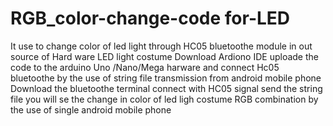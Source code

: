 # RGB_color-change-code for-LED
It use to change color of led light through HC05 bluetoothe module in out source of Hard ware LED light costume 
Download Ardiono IDE uploade the code to the arduino Uno /Nano/Mega harware and connect 
Hc05 bluetoothe by the use of string file transmission from android mobile phone 
Download the bluetoothe terminal 
connect with HC05 signal 
send the string file you will se the change in color of led ligh costume RGB combination by the use of
single android mobile phone
